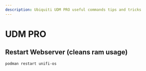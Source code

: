 ```yaml
---
description: Ubiquiti UDM PRO useful commands tips and tricks
---
```


# UDM PRO

## Restart Webserver (cleans ram usage)

```bash
podman restart unifi-os
```
